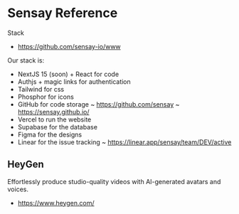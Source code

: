 # Sensay Reference

Stack
* https://github.com/sensay-io/www

Our stack is:

* NextJS 15 (soon) + React for code
* Authjs + magic links for authentication
* Tailwind for css
* Phosphor for icons
* GitHub for code storage ~ https://github.com/sensay ~ https://sensay.github.io/
* Vercel to run the website
* Supabase for the database
* Figma for the designs
* Linear for the issue tracking ~ https://linear.app/sensay/team/DEV/active


## HeyGen

Effortlessly produce studio-quality videos with AI-generated avatars and voices.

* https://www.heygen.com/
